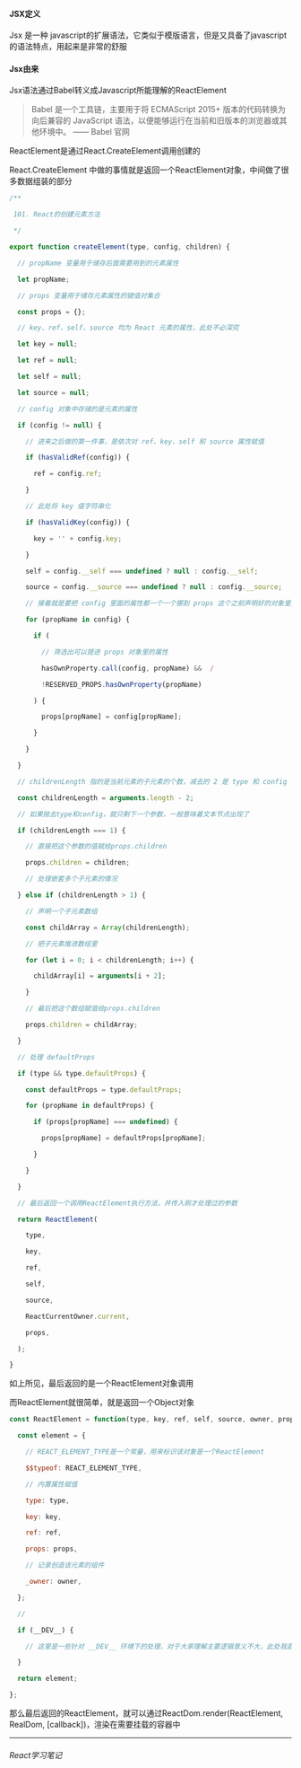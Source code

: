#### JSX定义

Jsx 是一种 javascript的扩展语法，它类似于模版语言，但是又具备了javascript的语法特点，用起来是非常的舒服



#### Jsx由来

Jsx语法通过Babel转义成Javascript所能理解的ReactElement

> Babel 是一个工具链，主要用于将 ECMAScript 2015+ 版本的代码转换为向后兼容的 JavaScript 语法，以便能够运行在当前和旧版本的浏览器或其他环境中。
> —— Babel 官网

ReactElement是通过React.CreateElement调用创建的

React.CreateElement 中做的事情就是返回一个ReactElement对象，中间做了很多数据组装的部分

```javascript
/**

 101. React的创建元素方法

 */

export function createElement(type, config, children) {

  // propName 变量用于储存后面需要用到的元素属性

  let propName; 

  // props 变量用于储存元素属性的键值对集合

  const props = {}; 

  // key、ref、self、source 均为 React 元素的属性，此处不必深究

  let key = null;

  let ref = null; 

  let self = null; 

  let source = null; 

  // config 对象中存储的是元素的属性

  if (config != null) { 

    // 进来之后做的第一件事，是依次对 ref、key、self 和 source 属性赋值

    if (hasValidRef(config)) {

      ref = config.ref;

    }

    // 此处将 key 值字符串化

    if (hasValidKey(config)) {

      key = '' + config.key; 

    }

    self = config.__self === undefined ? null : config.__self;

    source = config.__source === undefined ? null : config.__source;

    // 接着就是要把 config 里面的属性都一个一个挪到 props 这个之前声明好的对象里面

    for (propName in config) {

      if (

        // 筛选出可以提进 props 对象里的属性

        hasOwnProperty.call(config, propName) &&  /

        !RESERVED_PROPS.hasOwnProperty(propName) 

      ) {

        props[propName] = config[propName]; 

      }

    }

  }

  // childrenLength 指的是当前元素的子元素的个数，减去的 2 是 type 和 config 两个参数占用的长度

  const childrenLength = arguments.length - 2; 

  // 如果抛去type和config，就只剩下一个参数，一般意味着文本节点出现了

  if (childrenLength === 1) { 

    // 直接把这个参数的值赋给props.children

    props.children = children; 

    // 处理嵌套多个子元素的情况

  } else if (childrenLength > 1) { 

    // 声明一个子元素数组

    const childArray = Array(childrenLength); 

    // 把子元素推进数组里

    for (let i = 0; i < childrenLength; i++) { 

      childArray[i] = arguments[i + 2];

    }

    // 最后把这个数组赋值给props.children

    props.children = childArray; 

  } 

  // 处理 defaultProps

  if (type && type.defaultProps) {

    const defaultProps = type.defaultProps;

    for (propName in defaultProps) { 

      if (props[propName] === undefined) {

        props[propName] = defaultProps[propName];

      }

    }

  }

  // 最后返回一个调用ReactElement执行方法，并传入刚才处理过的参数

  return ReactElement(

    type,

    key,

    ref,

    self,

    source,

    ReactCurrentOwner.current,

    props,

  );

}

```

如上所见，最后返回的是一个ReactElement对象调用

而ReactElement就很简单，就是返回一个Object对象

```js
const ReactElement = function(type, key, ref, self, source, owner, props) {

  const element = {

    // REACT_ELEMENT_TYPE是一个常量，用来标识该对象是一个ReactElement

    $$typeof: REACT_ELEMENT_TYPE,

    // 内置属性赋值

    type: type,

    key: key,

    ref: ref,

    props: props,

    // 记录创造该元素的组件

    _owner: owner,

  };

  // 

  if (__DEV__) {

    // 这里是一些针对 __DEV__ 环境下的处理，对于大家理解主要逻辑意义不大，此处我直接省略掉，以免混淆视听

  }

  return element;

};

```

那么最后返回的ReactElement，就可以通过ReactDom.render(ReactElement, RealDom, [callback])，渲染在需要挂载的容器中

------

###### React学习笔记